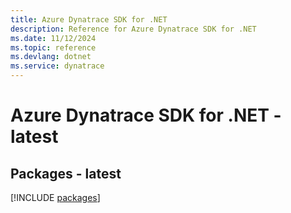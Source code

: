 ```yaml
---
title: Azure Dynatrace SDK for .NET
description: Reference for Azure Dynatrace SDK for .NET
ms.date: 11/12/2024
ms.topic: reference
ms.devlang: dotnet
ms.service: dynatrace
---
```

# Azure Dynatrace SDK for .NET - latest
## Packages - latest
[!INCLUDE [packages](dynatrace-index.md)]